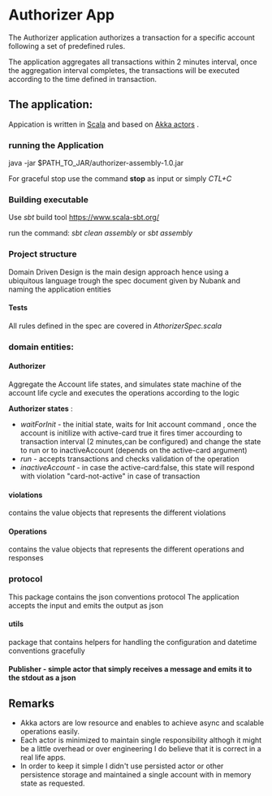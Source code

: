 # Authorizer App
The Authorizer application authorizes a transaction for a specific account following a set of predefined rules.

The application aggregates all transactions within 2 minutes interval, once the aggregation interval completes, the transactions
will be executed according to the time defined in transaction.

## The application:
Appication is written in [Scala](https://docs.scala-lang.org/) and based on [Akka actors](https://doc.akka.io/docs/akka/current/actors.html) .

### running the Application 
 java -jar $PATH_TO_JAR/authorizer-assembly-1.0.jar

For graceful stop use the command **stop** as input or simply *CTL+C*

### Building executable
Use *sbt* build tool <https://www.scala-sbt.org/>

run the command: *sbt clean assembly* or *sbt assembly*


### Project structure 
Domain Driven Design is the main design approach hence using a ubiquitous language trough the spec document given by Nubank and 
naming the application entities

#### Tests
All rules defined in the spec are covered in *AthorizerSpec.scala*

### domain entities:
 
#### Authorizer 
 Aggregate the Account life states, and simulates state machine of the account life cycle  and executes the operations according to the logic

**Authorizer states** :
* *waitForInit* - the initial state, waits for Init account command , once the account is initilize with active-card true it fires 
timer accourding to transaction interval (2 minutes,can be configured) and change the state to run or to inactiveAccount 
(depends on the active-card argument)
* *run* - accepts transactions and checks validation of the operation
* *inactiveAccount* - in case the active-card:false, this state will respond with violation "card-not-active" in case of transaction

#### violations
contains the value objects that represents the different violations
#### Operations
contains the value objects that represents the different operations and responses

### protocol
This package contains the json conventions protocol
The application accepts the input and emits the output as json

#### utils 
package that contains helpers for handling the configuration and datetime conventions gracefully

#### Publisher - simple actor that simply receives a message and emits it to the stdout as a json

## Remarks
* Akka actors are low resource and enables to achieve async and scalable operations easily.
* Each actor is minimized to maintain single responsibility althogh it might be a little overhead or over engineering I do believe that it is correct in a real life apps.   
* In order to keep it simple I didn't use persisted actor or other persistence storage and maintained a single account with in memory state as requested.
